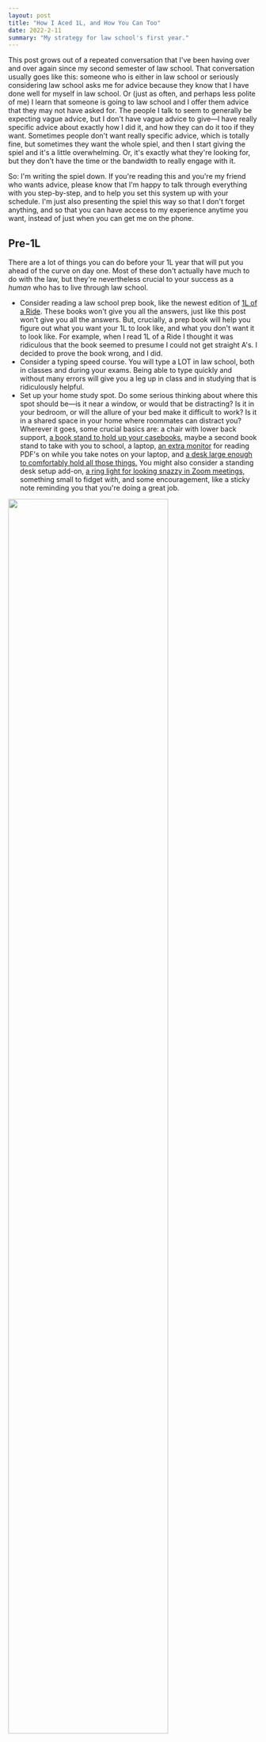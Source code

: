 ```yaml
---
layout: post
title: "How I Aced 1L, and How You Can Too"
date: 2022-2-11
summary: "My strategy for law school's first year."
---
```


This post grows out of a repeated conversation that I've been having over and over again since my second semester of law school. That conversation usually goes like this: someone who is either in law school or seriously considering law school asks me for advice because they know that I have done well for myself in law school. Or (just as often, and perhaps less polite of me) I learn that someone is going to law school and I offer them advice that they may not have asked for. The people I talk to seem to generally be expecting vague advice, but I don't have vague advice to give—I have really specific advice about exactly how I did it, and how they can do it too if they want. Sometimes people don't want really specific advice, which is totally fine, but sometimes they want the whole spiel, and then I start giving the spiel and it's a little overwhelming. Or, it's exactly what they're looking for, but they don't have the time or the bandwidth to really engage with it.

So: I'm writing the spiel down. If you're reading this and you're my friend who wants advice, please know that I'm happy to talk through everything with you step-by-step, and to help you set this system up with your schedule. I'm just also presenting the spiel this way so that I don't forget anything, and so that you can have access to my experience anytime you want, instead of just when you can get me on the phone.

## Pre-1L

There are a lot of things you can do before your 1L year that will put you ahead of the curve on day one. Most of these don't actually have much to do with the law, but they're nevertheless crucial to your success as a _human_ who has to live through law school.

- Consider reading a law school prep book, like the newest edition of [1L of a Ride](https://www.amazon.com/1L-Ride-Well-Traveled-Professors-Roadmap/dp/1684679389). These books won't give you all the answers, just like this post won't give you all the answers. But, crucially, a prep book will help you figure out what you want your 1L to look like, and what you don't want it to look like. For example, when I read 1L of a Ride I thought it was ridiculous that the book seemed to presume I could not get straight A's. I decided to prove the book wrong, and I did.
- Consider a typing speed course. You will type a LOT in law school, both in classes and during your exams. Being able to type quickly and without many errors will give you a leg up in class and in studying that is ridiculously helpful.
- Set up your home study spot. Do some serious thinking about where this spot should be—is it near a window, or would that be distracting? Is it in your bedroom, or will the allure of your bed make it difficult to work? Is it in a shared space in your home where roommates can distract you? Wherever it goes, some crucial basics are: a chair with lower back support, [a book stand to hold up your casebooks](https://www.amazon.com/gp/product/B07459P7BF/ref=ppx_yo_dt_b_search_asin_title?ie=UTF8&th=1), maybe a second book stand to take with you to school, a laptop, [an extra monitor](https://www.amazon.com/gp/product/B07CVL2D2S/ref=ppx_yo_dt_b_search_asin_title?ie=UTF8&psc=1) for reading PDF's on while you take notes on your laptop, and [a desk large enough to comfortably hold all those things.](https://www.amazon.com/Zinus-Jennifer-Collection-Computer-Natural/dp/B073R1DJYT/ref=sr_1_4?keywords=desk&qid=1565207463&s=gateway&sr=8-4) You might also consider a standing desk setup add-on, [a ring light for looking snazzy in Zoom meetings,](https://www.amazon.com/dp/B08HVH8FPF/ref=cm_sw_r_oth_api_glc_fabc_dlT1_Yx88FbXJ2E9GH) something small to fidget with, and some encouragement, like a sticky note reminding you that you're doing a great job.

<img src="https://i.imgur.com/js71I3M.jpg" style="width:80%" />  <br> 
This is my 3L at home study spot, featuring a huge wall of encouraging decorations, a humidifier, chapstick, tissues, [a little bookshelf for my desktop,](https://www.wayfair.com/furniture/pdp/ebern-designs-swansea-3-tier-shelf-display-ladder-bookcase-w000388502.html?piid=1482326696) and proximity to my tea set up.

- Schedule a doctor, dentist, and optometrist appointment preferably for before school starts, though during the first couple weeks of school is good too. These simple check ups might not seem super important at first, but by getting your medical support network set up before you need it you'll save yourself a lot of headache when the need arises.
- Read an inspiring book or watch an inspiring, vaguely legal movie. A couple of my favorites are Legally Blonde and To Kill a Mockingbird. Watching or reading these kinds of media won't teach you much about law school, but it might help you feel excited to start, which will make the work easier.

## 1L Coursework Scheduling

The first couple weeks of your 1L year are a time of huge opportunity. During those first couple of weeks you get to decide what kind of study habits you want to have, and how you want your classmates to see you. Try not to view the first week as a blow off like syllabus or add/drop week of undergrad; instead, use the time to start strong, and you'll find yourself immensely less stressed three weeks later when everything is in high gear. This section will talk about how to plan your assignment schedule out so that you're ready for whatever the semester throws at you.

- As soon as you have the syllabi for your classes, make a homework plan. Your homework plan should lay out for you what days you will do what assignments. In making this plan, you should stick to three big commitments: 
1. Plan to do your readings for each class at least two sleeps before the class the homework is due on
2. Plan _not_ to do homework on weekends, and
3. Make sure you're leaving yourself time to stop your assignments at least an hour before bed. 

An example of what your homework plan might look like is below.

| Class Time                         |     Homework Day |
| :--------------------------------- | ---------------: |
| Contracts, Monday 10 - 12          | Wednesday Before |
| Property, Tuesday 10 - 12          |  Thursday Before |
| Civil Procedure, Tuesday 4 - 5:30  |  Thursday Before |
| Contracts, Wednesday 10 - 12       |    Monday Before |
| Writing, Wednesday 1 - 4           |    Monday Before |
| Property, Thursday 10 - 12         |   Tuesday Before |
| Civil Procedure, Thursday 4 - 5:30 |   Tuesday Before |


In this example you have one class on Mondays, two on Tuesdays, two on Wednesdays, and two on Thursdays, but none on Friday. On Mondays you're going to Contracts, then doing the reading and assignments for the upcoming Wednesday's Contracts and Writing classes. On Tuesdays you're going to Property and Procedure, then doing the homework for your upcoming Thursday Property and Civil Procedure classes. On Wednesdays you're going to Contracts and Writing (your longest day of class) then just doing readings for your upcoming Monday Contracts class. On Thursdays you're going to Property and Civil Procedure, then doing the reading for your upcoming Tuesday Property and Civil Procedure classes. With this schedule, you're doing reading for each class at least two sleeps before you have to go to the class, and you're not planning to do any homework on Fridays or weekends. You're also planning to do the least homework on the day when you're in class the most, which is smart. You don't want to set yourself up for exhaustion and failure from the start.

- Why schedule homework at least two sleeps before the class it's for? Most importantly: so that when you get behind, everything doesn't fall to hell. Because you're going to fall behind your schedule (you're going to get sick, or go on a hot date that ends up taking your entire evening instead of just a couple hours, or you're going to take an extra long nap on a rainy day and love every bit of it) so you want your schedule to include wiggle room that makes falling behind not a crisis. Also, [humans retain and understand information a LOT better if they get to sleep on that info](https://www.ncbi.nlm.nih.gov/pmc/articles/PMC3768102/#:~:text=Sleep%20after%20learning%20leads%20to,intervals%20of%20the%20same%20length), so purposefully putting sleep in your study regime will help with your retention a lot.
- Why not schedule homework on weekends? Partially to give yourself time to catch up on work if you fall behind, or to work on large assignments that can't be completed in a normal day's worth of working (like your legal writing class's brief assignments). Also though, you need to take breaks. You have to do errands and see friends and go on hikes, and if you don't plan substantial time to not-work-on-law-school, then you will find you're always working on law school.
- Why spread assignments out so that you're stopping at least an hour before bed each day? So that you can sleep! Making your brain work right up until bedtime is a great way to lay in bed thinking about your readings instead of sleeping. Having bad sleep habits will make you tired during the days, and being tired during the days will make you less effective at working and less fun to be around. It's an endless cycle of more work, less sleep, and less fun, so don't do it! Even if you're a little behind and just one more hour of work could get you back up to speed, keep a hard cut-off for yourself and respect your own sleep boundaries. They'll pay dividends like you wouldn't believe.
  - Another important boundary to keep for yourself is meal times. You'll want to set aside about an hour each day for lunch, and another hour for dinner. Don't plan on working through these times. Your work would be subpar anyways, and your brain will thank you for the break. Meal times don't need to be strenuously planned if you're the kind of person who always makes time for them anyways, but if you find yourself skipping meals or only eating cheap takeaway because you don't have time for searing vegetables, then make meals a part of your meticulous planning. Just like missing sleep, missing good meals will reduce your ability to work well, and also, ya know, it's bad for you.
- Once you've got your homework plan (that's the days you're going to do each kind of homework) you need to actually plot out each assignment that you need to do on each day. I personally use and absolutely love [an app called Things](https://culturedcode.com/things/) to keep track of my to-do's, but you might prefer a paper planner or a bullet journal. Whatever you use, your system should tell you every day exactly what you need to do. If you need to do this upcoming Monday's Contracts homework today, and the syllabus says that the reading for that upcoming class is pages 30-50, then your planner system should say that today you need to read pages 30-50 of your Contracts casebook. You should not be going and looking at the syllabus every day to see what the assignment is. Get that administrative work out of the way early (read: as soon as you have your syllabi) so that it's super easy to just knock your homework out on the day you need to do it.
  - Although I know some people love a beautifully illustrated journal, I really recommend using an electronic system like [Things](https://culturedcode.com/things/). An app on your phone and laptop can't be left at school as easily, and it will auto-sync to include Google Calendar invites from your various responsibilities. Also, it can push little reminders to you about what you need to do each day, and it's one less object you have to carry to and from classes.

<img src="https://i.imgur.com/hwH2kPo.png" style="width:50%" />  <br> 

This is what a standard day for me looks like in Things. You can see the events I have on my calendar for that day at the top, synced from my iCal, as well as the day's to-do's (homework, prompts for my job as a notetaker, and the reminder to mist some of my plants,) including deadlines for the homework. 

Come your first day of class (or whenever you have gotten all your syllabi) you should be able to go to any day of the semester and know just about exactly what assignments you want to be doing on that day. You will need to do some rearranging for school holidays and any rescheduled classes your professors announce, so be open to that kind of simple change, and plan for as many of those ahead of time as you can. This system might sound crazy school-focused, but it's actually designed to help you do schoolwork as efficiently as possible so that you can get on with the rest of your life. If you want to take a vacation four-day-weekend, or get to spend a whole day in the middle of the week hanging out with your friend who is only briefly visiting town, then this system will help you know exactly what assignments you need to do ahead of time so that you don't feel behind.

- Now that you have your homework plan, get emotionally ready for the fact that it'll probably change a whole bunch! You'll want to feel things out during the first couple of weeks and see what needs to be shifted around. If you're feeling yourself consistently exhausted on a certain day, and you're not getting your homework done that day but are just shifting it to the next day, then just make your new plan to split your homework between those two days, or to move a certain kind of assignment to a different day entirely. This homework plan is meant to be changed, so don't be afraid of changing it to suit your needs!
  - Be especially attentive to your body's needs during the first two weeks of class where you're deciding what changes need to be made to your schedule. You might find, like I did, that your back is incredibly tired of sitting on long class days, and you want to plan to do some of your homework at standing desks (either your own, or one provided by your school). You might find that working at home alone is socially exhausting, and you prefer to do some of your work in public spaces (cafes, the library) so that you feel less isolated. You might find that trying to study around other people is a great recipe for not getting any work done, and you need to commit to doing your work at home. You might find that you're more productive in the early mornings, or in the mid-afternoon. Whatever you feel, let those physical and mental needs help craft your schedule. Trying to do work like other people is not the way to success. You should use this outline of a work plan to do the work in your own style.

## 1L Coursework

So, if you've done all the above you've got a fancy sparkly schedule stretching out through the whole semester ready to go, and you've got a well-appointed desk to do the work on. But...what should that work look like? This section will talk about the substantive part of 1L coursework, as opposed to the scheduling procedure discussed above. Generally for law school doctrinal classes you will be assigned cases or pages of a casebook (which contains descriptions of the law as well as portions of cases) to read before class. In traditional classrooms, professors might call on you and ask you to talk about one of the cases that was assigned to be read in preparation for that class meeting. Your grade for a class will usually depend entirely on a single exam at the end of the semester, an exam that will ask you to use the lessons you learned from the cases and from class to identify and discuss various legal issues in a story. Here's how you're going to feel comfortable in class, and absolutely rock the exam.

- Read all the readings and brief every case before class. That sentence is my most common, and least popular, piece of advice. It's a lot of work. Most people won't do it, so if you choose to do it you'll stick out, which doesn't always feel great. But look: you (or your parents) are paying hundreds of thousands of dollars for you to be in this classroom. You have dedicated three years of your life, years that you could spend gaining work experience or hiking through Europe, to being in this classroom. So are you really going to half-ass being there? Maybe you will. That is certainly a choice that a lot of people make in law school, and you can probably become a lawyer who gets paid lots of money by doing so. But this is my advice column, so I'm not going to pretend that I think half-assing it and skipping readings or foregoing briefings is a good or reasonable choice for your first 1L semester. Commit to the work, and you'll get an immense amount of learning and confidence out of your law school experience, and not an immense amount of stress.
- What does briefing look like you ask? I'll tell you! A brief is like a little summary of a case, written in your own words, and written for your own benefit. Briefing will help you learn to identify the important parts of a case, and it will help you remember cases better both by requiring you to read closely, and by getting you to write about the case in your own words.
  - Writing something in your own words is one of the best ways to understand and remember it, which is why some people will tell you to take notes by hand. Taking notes by hand isn't actually better for retention and understanding than typing notes, but because you write slower than you type, you are more likely to write in your own words than you are to type in your own words, because you might be capable of typing fast enough to record what your teacher or what the book says verbatim. [So, don't be afraid to type, but do type in your own words.](https://journals.sagepub.com/doi/full/10.1177/0956797614524581)

To write a brief, start with a simple fill-in-the-blank outline that will prompt you to look for certain stuff. You can find my personal outline below. Then, fill in the blanks as you read the case! Try to keep your brief to less than a page, typed. A briefer brief will be easier for you to review for exams, and it will probably mean that you're focusing on the most important parts of the case, and not transcribing too much stuff verbatim.

Facts:  <br> 
Procedural Posture:  <br> 
Question of the Case:  <br> 
Answer:  <br> 
Opinion ([this part is for who wrote the opinion]):  <br> 
Legal Outcome:  <br> 
Concurrence ([this part is for who wrote the concurrence]):  <br> 
Dissent ([this part is for who wrote the dissent]):  <br> 

In my brief outline I have the facts up top, which is the who did what of the case. Next is procedural posture, which is the story of how this case came to be in this court (like was it appealed from another court, or is it a decision on a specific kind of motion). The Question of the Case is what specific legal question the judge is answering. The question might be as simple as "Did John do this murder," or it might be complicated like "Did this corporation violate this statute when it violated this fiduciary duty?" The Answer section of my brief is the answer to the Question presented in the case, and it is usually a very simple sentence beginning with Yes or No. The Opinion section of my brief is usually the longest section, and it is about the court's reasoning. The Legal Outcome section is the specific decision of the court, like for example the lower court's decision is overruled and the case is remanded to them for retrial, or the defendant is ordered to pay damages. The Concurrence and Dissent portions are often unused because concurrences and dissents don't always get assigned, but when they do get assigned I summarize them in their respective sections.

- A small tip: consider using a text shortcut generator on your laptop, like [aText](https://www.trankynam.com/atext/). A shortcut generator like this will allow you to type a brief phrase that automatically expands into your brief outline, which can be SUPER handy for not having to type that outline a hundred times each month. I use atext and really like it. Whenever I wanted to brief a case, I would just type briefme and my outline automatically appears. Also, it makes me feel cool and technologically literate.
- Whatever you do while reading and preparing for classes, FOR THE LOVE OF ALL THAT IS GOOD, DO NOT HIGHLIGHT IN YOUR CASEBOOK. "But Destiny Rose," you say "everyone highlights; my casebook even already came with highlighting in it." Yes, that's true and those people are WRONG. We have [DECADES of good science proving that highlighting is almost never helpful, and is often harmful, for retention and understanding](https://www.psychologyinaction.org/psychology-in-action-1/2018/1/8/mythbusters-highlighting-helps-me-study), and the fact that students still do it is RIDICULOUS. So don't do it. Don't even buy highlighters. If you have them, throw them away so you can't be tempted by their siren song. Call me in the night when you feel tempted to highlight and I will talk you off the ledge. I will be your no-highlighting sponsor. Please, just don't highlight.

## Acing the Exam (with preparation)

Doing all the readings, and briefing every case, before your classes on a handy dandy schedule is a great start, but for most people it won't be enough to ace your exams. That's because law school isn't just about memorizing what cases say, it's about learning how to apply lessons from cases to novel fact patterns, which is a much more complicated skill. This section is going to talk you through the extra things I did and recommend to make sure you ace your exams. Hint: none of these recommendations have to do with cramming during finals season. In fact, finals should be when you do the _least_ exam prep, because you're going to be prepping for exams all semester. 

- Doing well on exams starts with introducing yourself to your professor at the very beginning of the semester. You're going to have questions throughout the semester, and you might even find that at some point you need a special accommodation that only your professor can give. You won't have the social capital to comfortably get your questions answered or to get that deadline extension if your professor has never met you before, so introduce yourself! Especially if you're in a big lecture class, make a point to pop into office hours specifically for the purpose of saying hello. Your professor will appreciate that you've made yourself not just another disinterested lump. 
- Speaking of not being a disinterested lump: raise your hand in class when your professor asks questions. It isn't important that you're right when your professor calls on you—you're not auditioning for anything. What's important is that you're engaged and grappling with the material, and a great way to keep yourself engaged is to commit to raising your hand to answer questions. Committing to raising your hand will require you to pay attention (both to identify questions, and to think through your potential answer) and it will potentially give you feedback about how well you're understanding the material if your professor calls on you and you learn if you were right or wrong. Feedback on your understanding is VERY rare in law school, so you don't want to pass up opportunities in class to get it. Also, answering (or even offering to answer) questions in class will further build social capital between you and your professor, which will help you both as discussed above, and when it comes time for you to request letters of recommendation. 
- This last recommendation is for people who want to make straight A's on their exams, and it requires a lot of work. It's okay if you don't want straight A's, but I'm of the opinion that that should be everyone's goal at the start, so I'm making the recommendation across the board: make flash cards throughout the semester. Your flashcard system will have several steps. 
  1. Brief every case before class (I know, I'm a broken record)
  2. During class take notes on each case as your professor goes over the case. These notes should be SEPARATE from your brief, and should be in your own words, not a verbatim transcript of what the professor is saying.
  3. A week after you discuss a case in class, return to your brief and notes and write a single sentence at the bottom of your brief that you think encapsulates why your professor assigned that case. Does the case teach you a nuance about a certain Rule of civil procedure, or does it give an example of how to differentiate between murder and manslaughter? Whatever the purpose/takeaway of that case is, write it at the bottom of your brief. I always used purple text for these takeaways to distinguish them from my brief's text. 
  4. In the same calendar week that you write your takeaway, turn that takeaway into a flashcard. This step doesn't have to happen immediately; indeed, I usually only did this once a week, after all the classes of the same type were done for the week. For example, if you have contracts on Monday and Wednesday mornings: after contracts on Monday of week two you will look at the cases you had briefed and discussed for Monday of week one, and you will write takeaways for those cases at the bottoms of those briefs. You'll do the same for the cases briefed and discussed for week one's Wednesday contracts class after you have finished your week two Wednesday contracts class. Then, you'll make flashcards for each case and takeaway for contracts cases briefed and discussed for week one. The front of the flashcard will be the name of the case, and the back of the flashcard will be the takeaway. You can find [an example of my flashcards here](https://quizlet.com/568618641/yaffes-crim-law-flash-cards/). You'll notice that these flashcards include definitions of words that I thought were important, and Model Rules I thought were important, too. I recommend making a flashcard for whatever comes up in class that feels important, whether that's a big concept, a case's holding, or a simple statute (though avoid trying to make yourself memorize huge statutes). 
  5.  At least once a week, and preferably twice a week, go through your flashcards for each class. This step will only be useful if you do it in good faith, so don't just stare at your flashcards and absentmindedly click through them. Actually try to think through what each flash card means each time you practice. 
- The flashcard steps above should be part of your daily to-do system, whether you put that system in an app like I do, or in a paper planner. Your daily to-do's should include steps like "create takeaways for last week's contracts cases," and "add this week's property takeaways to flashcard deck," and "practice criminal flashcards." I recommend treating this work as almost equally important to your class readings, so make sure to balance it in your general work flow instead of dumping it all on one day where you're likely to be overwhelmed. Always do class readings first though, since those are the building blocks that this system grows out of. 
- I made most of my flashcards in an app that no longer exists, so I don't have great recommendations for flashcard apps at the moment, but don't be afraid of writing your cards by hand if you can't find an app that suits you. I wrote over a hundred cards by hand for Professional Responsibility during 3L, and it was an absolute hassle, and I was very proud of my retention of the material and of my performance on the exam at the end of it. 

<img src="https://i.imgur.com/VcnXAEH.jpg" style="width:50%" /> <br> 
These are my flashcards that I hand-made for my Professional Responsibility class. I made them colorful, because it made me happy to do so. Don't be afraid to make your flashcards pretty! 


- Finally, if you're struggling to understand what the takeaway from a case is, get into office hours and ask your professor ASAP. Don't rely on what other students say—they rarely know better than you, even if they're older. Your professor is the one writing and grading the exam, so asking her is the most surefire way to ensure you're going to understand the material in the way she expects you to understand it. 

And that's the end of this post! There may be other questions you have, like about how to outline and prepare for exams during exams season, or how to balance career searching and extra-curriculars, and those are good questions. But this post is just about the process that you can use to Ace 1L coursework, so I'll talk you through those questions elsewhere if you'd like. 